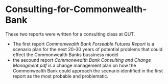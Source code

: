 # Consulting-for-Commonwealth-Bank
These two reports were written for a consulting class at QUT.  
- The first report _Commonwealth Bank Forseable Futures Report_ is a scenario plan for the next 20-30 years of potential problems that could effect the Commonwealth Banks bussiness model
- the secound report _Commonwealth Bank Consulting and Change Managment.pdf_ is a change management plan on how the Commonwealth Bank could approach the scenario identified in the first report as the most probable and problematic.
